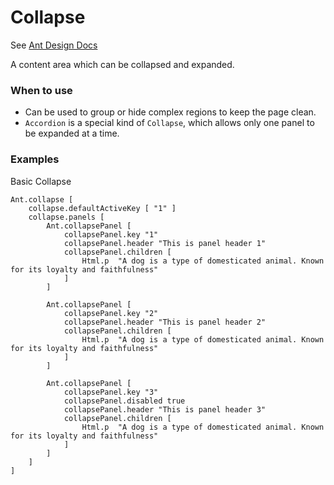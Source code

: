 # Collapse

See [Ant Design Docs](https://ant.design/components/collapse/)

A content area which can be collapsed and expanded.

### When to use
 - Can be used to group or hide complex regions to keep the page clean.
 - `Accordion` is a special kind of `Collapse`, which allows only one panel to be expanded at a time.

### Examples
Basic Collapse

```fsharp:basic-collapse
Ant.collapse [
    collapse.defaultActiveKey [ "1" ]
    collapse.panels [
        Ant.collapsePanel [
            collapsePanel.key "1"
            collapsePanel.header "This is panel header 1"
            collapsePanel.children [
                Html.p  "A dog is a type of domesticated animal. Known for its loyalty and faithfulness"
            ]
        ]

        Ant.collapsePanel [
            collapsePanel.key "2"
            collapsePanel.header "This is panel header 2"
            collapsePanel.children [
                Html.p  "A dog is a type of domesticated animal. Known for its loyalty and faithfulness"
            ]
        ]

        Ant.collapsePanel [
            collapsePanel.key "3"
            collapsePanel.disabled true
            collapsePanel.header "This is panel header 3"
            collapsePanel.children [
                Html.p  "A dog is a type of domesticated animal. Known for its loyalty and faithfulness"
            ]
        ]
    ]
]
```